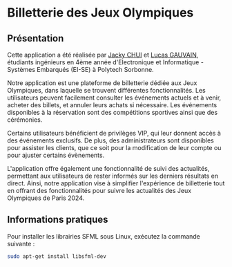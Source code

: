 # Billetterie des Jeux Olympiques

## Présentation

Cette application a été réalisée par [Jacky CHUI](https://github.com/Chui-Jacky) et [Lucas GAUVAIN](https://github.com/GauvainLucas), étudiants ingénieurs en 4ème année d'Electronique et Informatique - Systèmes Embarqués (EI-SE) à Polytech Sorbonne. 

Notre application est une plateforme de billetterie dédiée aux Jeux Olympiques, dans laquelle se trouvent différentes fonctionnalités. Les utilisateurs peuvent facilement consulter les événements actuels et à venir, acheter des billets, et annuler leurs achats si nécessaire. Les événements disponibles à la réservation sont des compétitions sportives ainsi que des cérémonies.

Certains utilisateurs bénéficient de privilèges VIP, qui leur donnent accès à des événements exclusifs. De plus, des administrateurs sont disponibles pour assister les clients, que ce soit pour la modification de leur compte ou pour ajuster certains évènements.

L'application offre également une fonctionnalité de suivi des actualités, permettant aux utilisateurs de rester informés sur les derniers résultats en direct. Ainsi, notre application vise à simplifier l'expérience de billetterie tout en offrant des fonctionnalités pour suivre les actualités des Jeux Olympiques de Paris 2024.


## Informations pratiques

Pour installer les librairies SFML sous Linux, exécutez la commande suivante :

```bash
sudo apt-get install libsfml-dev
